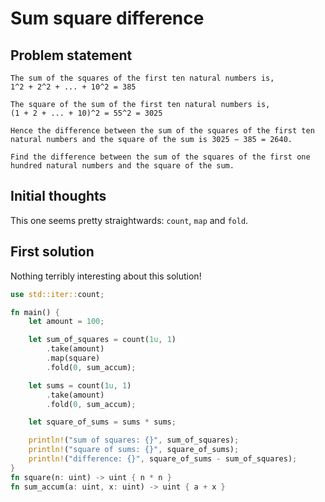# Sum square difference

## Problem statement
```
The sum of the squares of the first ten natural numbers is,
1^2 + 2^2 + ... + 10^2 = 385

The square of the sum of the first ten natural numbers is,
(1 + 2 + ... + 10)^2 = 55^2 = 3025

Hence the difference between the sum of the squares of the first ten natural numbers and the square of the sum is 3025 − 385 = 2640.

Find the difference between the sum of the squares of the first one hundred natural numbers and the square of the sum.
```

## Initial thoughts

This one seems pretty straightwards: `count`, `map` and `fold`.

## First solution

Nothing terribly interesting about this solution!

```rust
use std::iter::count;

fn main() {
    let amount = 100;

    let sum_of_squares = count(1u, 1)
        .take(amount)
        .map(square)
        .fold(0, sum_accum);

    let sums = count(1u, 1)
        .take(amount)
        .fold(0, sum_accum);

    let square_of_sums = sums * sums;

    println!("sum of squares: {}", sum_of_squares);
    println!("square of sums: {}", square_of_sums);
    println!("difference: {}", square_of_sums - sum_of_squares);
}
fn square(n: uint) -> uint { n * n }
fn sum_accum(a: uint, x: uint) -> uint { a + x }
```